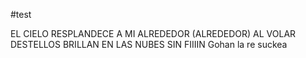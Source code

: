 #test

EL CIELO RESPLANDECE A MI ALREDEDOR (ALREDEDOR)
AL VOLAR DESTELLOS BRILLAN EN LAS NUBES SIN FIIIIN 
Gohan la re suckea
